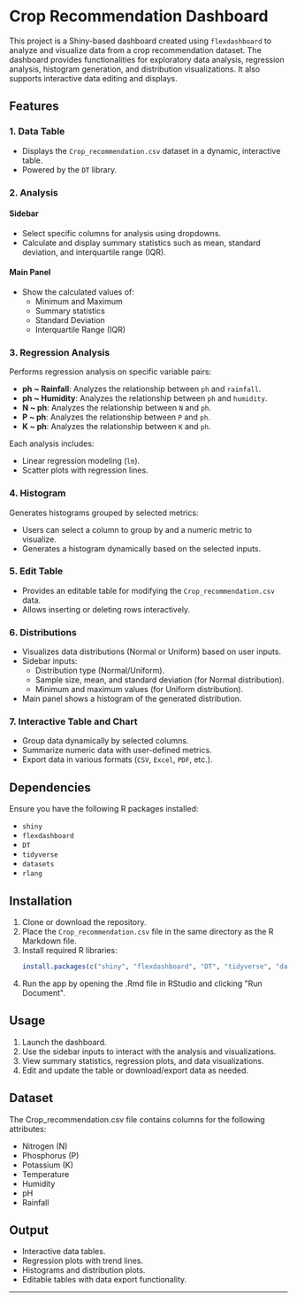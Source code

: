 # Crop Recommendation Dashboard

This project is a Shiny-based dashboard created using `flexdashboard` to analyze and visualize data from a crop recommendation dataset. The dashboard provides functionalities for exploratory data analysis, regression analysis, histogram generation, and distribution visualizations. It also supports interactive data editing and displays.

## Features

### 1. **Data Table**
- Displays the `Crop_recommendation.csv` dataset in a dynamic, interactive table.
- Powered by the `DT` library.

### 2. **Analysis**
#### Sidebar
- Select specific columns for analysis using dropdowns.
- Calculate and display summary statistics such as mean, standard deviation, and interquartile range (IQR).

#### Main Panel
- Show the calculated values of:
  - Minimum and Maximum
  - Summary statistics
  - Standard Deviation
  - Interquartile Range (IQR)

### 3. **Regression Analysis**
Performs regression analysis on specific variable pairs:
- **ph ~ Rainfall**: Analyzes the relationship between `ph` and `rainfall`.
- **ph ~ Humidity**: Analyzes the relationship between `ph` and `humidity`.
- **N ~ ph**: Analyzes the relationship between `N` and `ph`.
- **P ~ ph**: Analyzes the relationship between `P` and `ph`.
- **K ~ ph**: Analyzes the relationship between `K` and `ph`.

Each analysis includes:
- Linear regression modeling (`lm`).
- Scatter plots with regression lines.

### 4. **Histogram**
Generates histograms grouped by selected metrics:
- Users can select a column to group by and a numeric metric to visualize.
- Generates a histogram dynamically based on the selected inputs.

### 5. **Edit Table**
- Provides an editable table for modifying the `Crop_recommendation.csv` data.
- Allows inserting or deleting rows interactively.

### 6. **Distributions**
- Visualizes data distributions (Normal or Uniform) based on user inputs.
- Sidebar inputs:
  - Distribution type (Normal/Uniform).
  - Sample size, mean, and standard deviation (for Normal distribution).
  - Minimum and maximum values (for Uniform distribution).
- Main panel shows a histogram of the generated distribution.

### 7. **Interactive Table and Chart**
- Group data dynamically by selected columns.
- Summarize numeric data with user-defined metrics.
- Export data in various formats (`CSV`, `Excel`, `PDF`, etc.).

## Dependencies

Ensure you have the following R packages installed:
- `shiny`
- `flexdashboard`
- `DT`
- `tidyverse`
- `datasets`
- `rlang`

## Installation

1. Clone or download the repository.
2. Place the `Crop_recommendation.csv` file in the same directory as the R Markdown file.
3. Install required R libraries:
   ```R
   install.packages(c("shiny", "flexdashboard", "DT", "tidyverse", "datasets", "rlang"))
   ```
4. Run the app by opening the .Rmd file in RStudio and clicking "Run Document".

## Usage

1. Launch the dashboard.
2. Use the sidebar inputs to interact with the analysis and visualizations.
3. View summary statistics, regression plots, and data visualizations.
4. Edit and update the table or download/export data as needed.

## Dataset

The Crop_recommendation.csv file contains columns for the following attributes:

- Nitrogen (N)
- Phosphorus (P)
- Potassium (K)
- Temperature
- Humidity
- pH
- Rainfall

## Output

- Interactive data tables.
- Regression plots with trend lines.
- Histograms and distribution plots.
- Editable tables with data export functionality.

---
